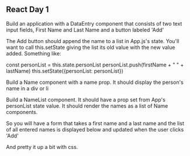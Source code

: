 ## React Day 1

Build an application with a DataEntry component that consists of two text input fields, First Name and Last Name
and a button labeled 'Add'

The Add button should append the name to a list in App.js's state. You'll want to call this.setState giving the list its old value with the new value added. Something like:

const personList = this.state.personList
personList.push(firstName + " " + lastName)
this.setState({personList: personList})

Build a Name component with a name prop. It should display the person's name in a div or li

Build a NameList component. It should have a prop set from App's personList state value. It should render the names as a list of Name components.

So you will have a form that takes a first name and a last name and the list of all entered names is displayed below and updated when the user clicks 'Add'

And pretty it up a bit with css.
